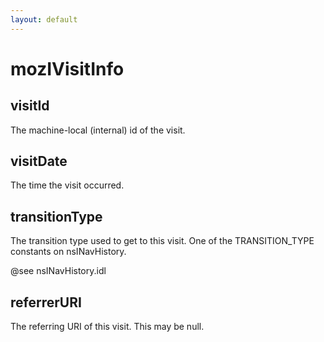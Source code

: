 ```yaml
---
layout: default
---
```


# mozIVisitInfo #

## visitId ##

The machine-local (internal) id of the visit.


## visitDate ##

The time the visit occurred.


## transitionType ##

The transition type used to get to this visit.  One of the TRANSITION_TYPE
constants on nsINavHistory.

@see nsINavHistory.idl


## referrerURI ##

The referring URI of this visit.  This may be null.

